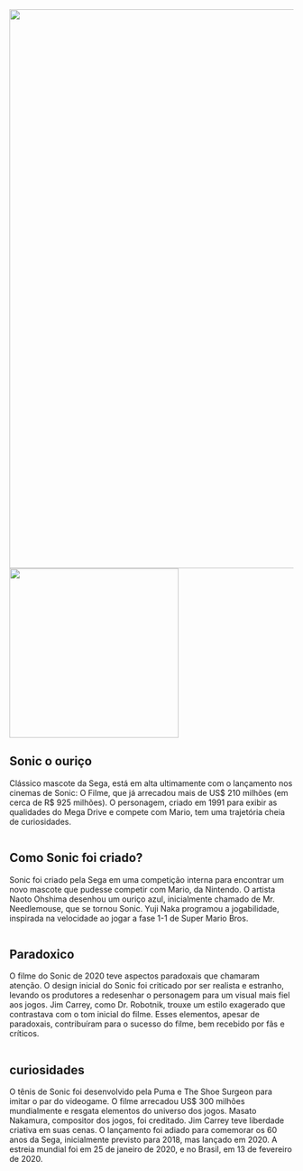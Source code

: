 <!DOCTYPE html>
<html lang="pt-br">
<heder>
    <meta charset="UTF-8">
    <meta name="viewport" content="largura=largura-do-dispositivo, escala-inicial=1.0">
    <link rel="stylesheet" href="/style.css">
    <title>story</title>
</heder>
<body>

<div id="fundo">
    <img src="/fundo2.jpg"  width="2000" height="990">
</div>

<main>
    <img src="./sonic-apontando.png" alt="" width="300px">
 <div class="card">
    <div class="card-text">
        <h2>Sonic o ouriço</h2>
        <p>Clássico mascote da Sega, está em alta ultimamente com o lançamento nos cinemas de Sonic: O Filme, 
            que já arrecadou mais de US$ 210 milhões (em cerca de R$ 925 milhões). O personagem, criado em 1991 
            para exibir as qualidades do Mega Drive e compete com Mario, tem uma trajetória cheia de curiosidades.</p> 
        <img src="/anelgiratorio.gif" alt="">
    </div>
 </div>

 <div class="card">
    <div class="card-text">
        <h2>Como Sonic foi criado?</h2>
        <p>Sonic foi criado pela Sega em uma competição interna para encontrar um novo mascote que pudesse
             competir com Mario, da Nintendo. O artista Naoto Ohshima desenhou um ouriço azul, inicialmente 
             chamado de Mr. Needlemouse, que se tornou Sonic. Yuji Naka programou a jogabilidade, inspirada 
             na velocidade ao jogar a fase 1-1 de Super Mario Bros.
            </p>
            <img src="/anelgiratorio.gif" alt="">
    </div> 
 </div>

 <div class="card">
    <div class="card-text">
        <h2>Paradoxico</h2>
        <p>O filme do Sonic de 2020 teve aspectos paradoxais que chamaram atenção. O design inicial do Sonic 
            foi criticado por ser realista e estranho, levando os produtores a redesenhar o personagem para 
            um visual mais fiel aos jogos. Jim Carrey, como Dr. Robotnik, trouxe um estilo exagerado que 
            contrastava com o tom inicial do filme. Esses elementos, apesar de paradoxais, contribuíram 
            para o sucesso do filme, bem recebido por fãs e críticos.
        </p>
        <img src="/anelgiratorio.gif" alt="">
    </div>
 </div>

 <div class="card">
    <div class="card-text">
        <h2>curiosidades</h2>
        <p>O tênis de Sonic foi desenvolvido pela Puma e The Shoe Surgeon para imitar o par do videogame. 
            O filme arrecadou US$ 300 milhões mundialmente e resgata elementos do universo dos jogos.
            Masato Nakamura, compositor dos jogos, foi creditado. Jim Carrey teve liberdade criativa
             em suas cenas. O lançamento foi adiado para comemorar os 60 anos da Sega, inicialmente 
             previsto para 2018, mas lançado em 2020. A estreia mundial foi em 25 de janeiro de 2020,
              e no Brasil, em 13 de fevereiro de 2020.
        </p>
        <img src="/anelgiratorio.gif" alt="">
    </div>
 </div>
</main>
</body>
</html>
